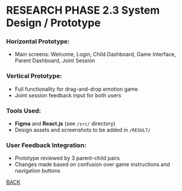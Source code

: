 # RESEARCH PHASE 2.3 System Design / Prototype

### Horizontal Prototype:
- Main screens: Welcome, Login, Child Dashboard, Game Interface, Parent Dashboard, Joint Session

### Vertical Prototype:
- Full functionality for drag-and-drop emotion game
- Joint session feedback input for both users

### Tools Used:
- **Figma** and **React.js** (see `/src/` directory)
- Design assets and screenshots to be added in `/RESULT/`

### User Feedback Integration:
- Prototype reviewed by 3 parent-child pairs
- Changes made based on confusion over game instructions and navigation buttons

[BACK](./PHMENU.md)
